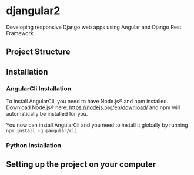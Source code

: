 # djangular2
Developing responsive Django web apps using Angular and Django Rest Framework.

## Project Structure

## Installation

### AngularCli Installation 
To install AngularCli, you need to have Node.js® and npm installed. Download Node.js® here: https://nodejs.org/en/download/ and npm will automatically be installed for you.

You now can install AngularCli and you need to install it globally by running
```npm install -g @angular/cli``` 

### Python Installation 


## Setting up the project on your computer
